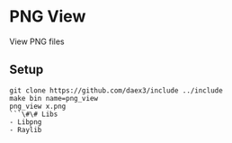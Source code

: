 # PNG View
View PNG files
## Setup
```shell
git clone https://github.com/daex3/include ../include
make bin name=png_view
png_view x.png
```\#\# Libs
- Libpng
- Raylib